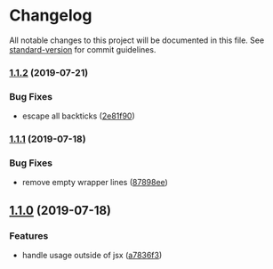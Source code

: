 # Changelog

All notable changes to this project will be documented in this file. See [standard-version](https://github.com/conventional-changelog/standard-version) for commit guidelines.

### [1.1.2](https://github.com/deini/jsx-to-string-loader/compare/v1.1.1...v1.1.2) (2019-07-21)


### Bug Fixes

* escape all backticks ([2e81f90](https://github.com/deini/jsx-to-string-loader/commit/2e81f90))



### [1.1.1](https://github.com/deini/jsx-to-string-loader/compare/v1.1.0...v1.1.1) (2019-07-18)


### Bug Fixes

* remove empty wrapper lines ([87898ee](https://github.com/deini/jsx-to-string-loader/commit/87898ee))



## [1.1.0](https://github.com/deini/jsx-to-string-loader/compare/v1.0.0...v1.1.0) (2019-07-18)


### Features

* handle usage outside of jsx ([a7836f3](https://github.com/deini/jsx-to-string-loader/commit/a7836f3))
